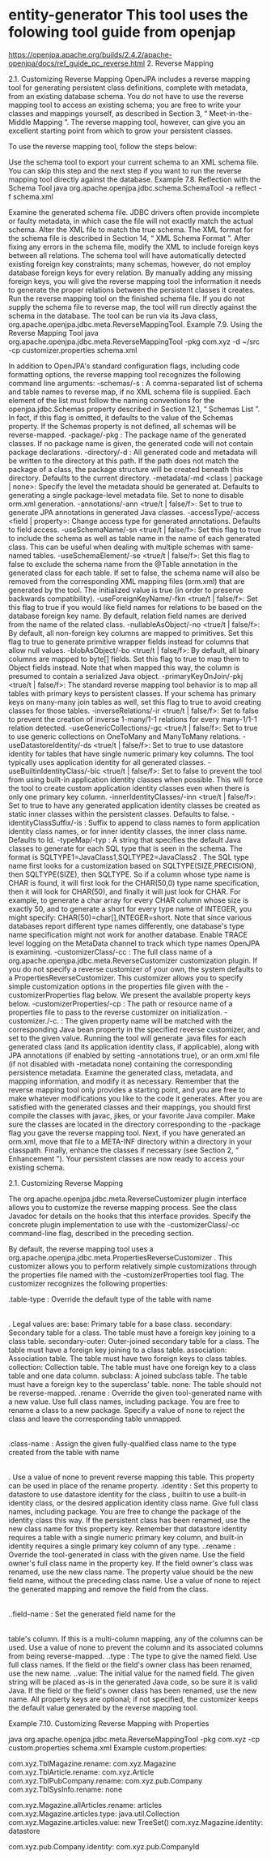 # entity-generator This tool uses the folowing tool guide from openjap
https://openjpa.apache.org/builds/2.4.2/apache-openjpa/docs/ref_guide_pc_reverse.html
2.  Reverse Mapping

2.1. Customizing Reverse Mapping
OpenJPA includes a reverse mapping tool for generating persistent class definitions, complete with metadata, from an existing database schema. You do not have to use the reverse mapping tool to access an existing schema; you are free to write your classes and mappings yourself, as described in Section 3, “ Meet-in-the-Middle Mapping ”. The reverse mapping tool, however, can give you an excellent starting point from which to grow your persistent classes.

To use the reverse mapping tool, follow the steps below:

Use the schema tool to export your current schema to an XML schema file. You can skip this step and the next step if you want to run the reverse mapping tool directly against the database.
Example 7.8.  Reflection with the Schema Tool
java org.apache.openjpa.jdbc.schema.SchemaTool -a reflect -f schema.xml

Examine the generated schema file. JDBC drivers often provide incomplete or faulty metadata, in which case the file will not exactly match the actual schema. Alter the XML file to match the true schema. The XML format for the schema file is described in Section 14, “ XML Schema Format ”.
After fixing any errors in the schema file, modify the XML to include foreign keys between all relations. The schema tool will have automatically detected existing foreign key constraints; many schemas, however, do not employ database foreign keys for every relation. By manually adding any missing foreign keys, you will give the reverse mapping tool the information it needs to generate the proper relations between the persistent classes it creates.
Run the reverse mapping tool on the finished schema file. If you do not supply the schema file to reverse map, the tool will run directly against the schema in the database. The tool can be run via its Java class, org.apache.openjpa.jdbc.meta.ReverseMappingTool.
Example 7.9.  Using the Reverse Mapping Tool
java org.apache.openjpa.jdbc.meta.ReverseMappingTool -pkg com.xyz -d ~/src -cp customizer.properties schema.xml

In addition to OpenJPA's standard configuration flags, including code formatting options, the reverse mapping tool recognizes the following command line arguments:
-schemas/-s <schema and table names>: A comma-separated list of schema and table names to reverse map, if no XML schema file is supplied. Each element of the list must follow the naming conventions for the openjpa.jdbc.Schemas property described in Section 12.1, “ Schemas List ”. In fact, if this flag is omitted, it defaults to the value of the Schemas property. If the Schemas property is not defined, all schemas will be reverse-mapped.
-package/-pkg <package name>: The package name of the generated classes. If no package name is given, the generated code will not contain package declarations.
-directory/-d <output directory>: All generated code and metadata will be written to the directory at this path. If the path does not match the package of a class, the package structure will be created beneath this directory. Defaults to the current directory.
-metadata/-md <class | package | none>: Specify the level the metadata should be generated at. Defaults to generating a single package-level metadata file. Set to none to disable orm.xml generation.
-annotations/-ann <true/t | false/f>: Set to true to generate JPA annotations in generated Java classes.
-accessType/-access <field | property>: Change access type for generated annotations. Defaults to field access.
-useSchemaName/-sn <true/t | false/f>: Set this flag to true to include the schema as well as table name in the name of each generated class. This can be useful when dealing with multiple schemas with same-named tables.
-useSchemaElement/-se <true/t | false/f>: Set this flag to false to exclude the schema name from the @Table annotation in the generated class for each table. If set to false, the schema name will also be removed from the corresponding XML mapping files (orm.xml) that are generated by the tool. The initialized value is true (in order to preserve backwards compatibility).
-useForeignKeyName/-fkn <true/t | false/f>: Set this flag to true if you would like field names for relations to be based on the database foreign key name. By default, relation field names are derived from the name of the related class.
-nullableAsObject/-no <true/t | false/f>: By default, all non-foreign key columns are mapped to primitives. Set this flag to true to generate primitive wrapper fields instead for columns that allow null values.
-blobAsObject/-bo <true/t | false/f>: By default, all binary columns are mapped to byte[] fields. Set this flag to true to map them to Object fields instead. Note that when mapped this way, the column is presumed to contain a serialized Java object.
-primaryKeyOnJoin/-pkj <true/t | false/f>: The standard reverse mapping tool behavior is to map all tables with primary keys to persistent classes. If your schema has primary keys on many-many join tables as well, set this flag to true to avoid creating classes for those tables.
-inverseRelations/-ir <true/t | false/f>: Set to false to prevent the creation of inverse 1-many/1-1 relations for every many-1/1-1 relation detected.
-useGenericCollections/-gc <true/t | false/f>: Set to true to use generic collections on OneToMany and ManyToMany relations.
-useDatastoreIdentity/-ds <true/t | false/f>: Set to true to use datastore identity for tables that have single numeric primary key columns. The tool typically uses application identity for all generated classes.
-useBuiltinIdentityClass/-bic <true/t | false/f>: Set to false to prevent the tool from using built-in application identity classes when possible. This will force the tool to create custom application identity classes even when there is only one primary key column.
-innerIdentityClasses/-inn <true/t | false/f>: Set to true to have any generated application identity classes be created as static inner classes within the persistent classes. Defaults to false.
-identityClassSuffix/-is <suffix>: Suffix to append to class names to form application identity class names, or for inner identity classes, the inner class name. Defaults to Id.
-typeMap/-typ <type mapping>: A string that specifies the default Java classes to generate for each SQL type that is seen in the schema. The format is SQLTYPE1=JavaClass1,SQLTYPE2=JavaClass2 . The SQL type name first looks for a customization based on SQLTYPE(SIZE,PRECISION), then SQLTYPE(SIZE), then SQLTYPE. So if a column whose type name is CHAR is found, it will first look for the CHAR(50,0) type name specification, then it will look for CHAR(50), and finally it will just look for CHAR. For example, to generate a char array for every CHAR column whose size is exactly 50, and to generate a short for every type name of INTEGER, you might specify: CHAR(50)=char[],INTEGER=short. Note that since various databases report different type names differently, one database's type name specification might not work for another database. Enable TRACE level logging on the MetaData channel to track which type names OpenJPA is examining.
-customizerClass/-cc <class name>: The full class name of a org.apache.openjpa.jdbc.meta.ReverseCustomizer customization plugin. If you do not specify a reverse customizer of your own, the system defaults to a PropertiesReverseCustomizer. This customizer allows you to specify simple customization options in the properties file given with the -customizerProperties flag below. We present the available property keys below.
-customizerProperties/-cp <properties file or resource> : The path or resource name of a properties file to pass to the reverse customizer on initialization.
-customizer./-c.<property name> <property value> : The given property name will be matched with the corresponding Java bean property in the specified reverse customizer, and set to the given value.
Running the tool will generate .java files for each generated class (and its application identity class, if applicable), along with JPA annotations (if enabled by setting -annotations true), or an orm.xml file (if not disabled with -metadata none) containing the corresponding persistence metadata.
Examine the generated class, metadata, and mapping information, and modify it as necessary. Remember that the reverse mapping tool only provides a starting point, and you are free to make whatever modifications you like to the code it generates.
After you are satisfied with the generated classes and their mappings, you should first compile the classes with javac, jikes, or your favorite Java compiler. Make sure the classes are located in the directory corresponding to the -package flag you gave the reverse mapping tool. Next, if you have generated an orm.xml, move that file to a META-INF directory within a directory in your classpath. Finally, enhance the classes if necessary (see Section 2, “ Enhancement ”).
Your persistent classes are now ready to access your existing schema.

2.1.  Customizing Reverse Mapping

The org.apache.openjpa.jdbc.meta.ReverseCustomizer plugin interface allows you to customize the reverse mapping process. See the class Javadoc for details on the hooks that this interface provides. Specify the concrete plugin implementation to use with the -customizerClass/-cc command-line flag, described in the preceding section.

By default, the reverse mapping tool uses a org.apache.openjpa.jdbc.meta.PropertiesReverseCustomizer . This customizer allows you to perform relatively simple customizations through the properties file named with the -customizerProperties tool flag. The customizer recognizes the following properties:

<table name>.table-type <type>: Override the default type of the table with name <table name>. Legal values are:
base: Primary table for a base class.
secondary: Secondary table for a class. The table must have a foreign key joining to a class table.
secondary-outer: Outer-joined secondary table for a class. The table must have a foreign key joining to a class table.
association: Association table. The table must have two foreign keys to class tables.
collection: Collection table. The table must have one foreign key to a class table and one data column.
subclass: A joined subclass table. The table must have a foreign key to the superclass' table.
none: The table should not be reverse-mapped.
<class name>.rename <new class name>: Override the given tool-generated name <class name> with a new value. Use full class names, including package. You are free to rename a class to a new package. Specify a value of none to reject the class and leave the corresponding table unmapped.
<table name>.class-name <new class name>: Assign the given fully-qualified class name to the type created from the table with name <table name>. Use a value of none to prevent reverse mapping this table. This property can be used in place of the rename property.
<class name>.identity <datastore | builtin | identity class name>: Set this property to datastore to use datastore identity for the class <class name>, builtin to use a built-in identity class, or the desired application identity class name. Give full class names, including package. You are free to change the package of the identity class this way. If the persistent class has been renamed, use the new class name for this property key. Remember that datastore identity requires a table with a single numeric primary key column, and built-in identity requires a single primary key column of any type.
<class name>.<field name>.rename <new field name> : Override the tool-generated <field name> in class <class name> with the given name. Use the field owner's full class name in the property key. If the field owner's class was renamed, use the new class name. The property value should be the new field name, without the preceding class name. Use a value of none to reject the generated mapping and remove the field from the class.
<table name>.<column name>.field-name <new field name>: Set the generated field name for the <table name> table's <column name> column. If this is a multi-column mapping, any of the columns can be used. Use a value of none to prevent the column and its associated columns from being reverse-mapped.
<class name>.<field name>.type <field type> : The type to give the named field. Use full class names. If the field or the field's owner class has been renamed, use the new name.
<class name>.<field name>.value: The initial value for the named field. The given string will be placed as-is in the generated Java code, so be sure it is valid Java. If the field or the field's owner class has been renamed, use the new name.
All property keys are optional; if not specified, the customizer keeps the default value generated by the reverse mapping tool.

Example 7.10.  Customizing Reverse Mapping with Properties

java org.apache.openjpa.jdbc.meta.ReverseMappingTool -pkg com.xyz -cp custom.properties schema.xml
Example custom.properties:

com.xyz.TblMagazine.rename:             com.xyz.Magazine
com.xyz.TblArticle.rename:              com.xyz.Article
com.xyz.TblPubCompany.rename:           com.xyz.pub.Company
com.xyz.TblSysInfo.rename:              none

com.xyz.Magazine.allArticles.rename:    articles
com.xyz.Magazine.articles.type:         java.util.Collection
com.xyz.Magazine.articles.value:        new TreeSet()
com.xyz.Magazine.identity:              datastore

com.xyz.pub.Company.identity:           com.xyz.pub.CompanyId
